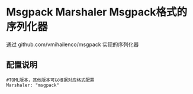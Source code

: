 # Msgpack Marshaler  Msgpack格式的序列化器

通过 github.com/vmihailenco/msgpack 实现的序列化器


## 配置说明

    #TOML版本，其他版本可以根据对应格式配置
    Marshaler: "msgpack"

